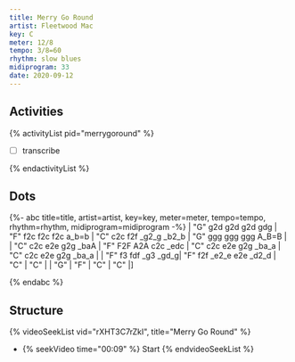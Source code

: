 ```yaml
---
title: Merry Go Round
artist: Fleetwood Mac
key: C
meter: 12/8
tempo: 3/8=60
rhythm: slow blues
midiprogram: 33
date: 2020-09-12
---
```


## Activities

{% activityList pid="merrygoround" %}

- [ ] transcribe

{% endactivityList %}

## Dots

<!-- prettier-ignore -->
{%- abc title=title, artist=artist, key=key, meter=meter, tempo=tempo, rhythm=rhythm,  midiprogram=midiprogram -%}
| "G" g2d g2d g2d gdg | "F" f2c f2c f2c a_b=b | "C" c2c f2f _g2_g _b2_b | "G" ggg ggg ggg A_B=B |
| "C" c2c e2e g2g _baA | "F" F2F A2A c2c _edc | "C" c2c e2e g2g _ba_a |  "C" c2c e2e g2g _ba_a |
| "F" f3 fdf _g3 _gd_g| "F" f2f _e2_e e2e _d2_d | "C" | "C" |
| "G" | "F" | "C" | "C" |]

{% endabc %}

## Structure

{% videoSeekList vid="rXHT3C7rZkI", title="Merry Go Round" %}

- {% seekVideo time="00:09" %} Start
  {% endvideoSeekList %}
